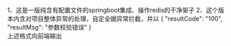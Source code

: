 1、这是一版纯含有配置文件的springboot集成、操作redis的干净架子
2、这个版本内含对项目整体异常的处理，自定全据异常拦截，并以
{
     "resultCode": "100",
     "resultMsg": "参数校验错误"
}   
上述格式向前端输出

